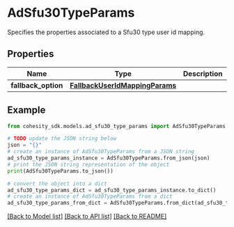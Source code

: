 # AdSfu30TypeParams

Specifies the properties associated to a Sfu30 type user id mapping.

## Properties

Name | Type | Description | Notes
------------ | ------------- | ------------- | -------------
**fallback_option** | [**FallbackUserIdMappingParams**](FallbackUserIdMappingParams.md) |  | 

## Example

```python
from cohesity_sdk.models.ad_sfu30_type_params import AdSfu30TypeParams

# TODO update the JSON string below
json = "{}"
# create an instance of AdSfu30TypeParams from a JSON string
ad_sfu30_type_params_instance = AdSfu30TypeParams.from_json(json)
# print the JSON string representation of the object
print(AdSfu30TypeParams.to_json())

# convert the object into a dict
ad_sfu30_type_params_dict = ad_sfu30_type_params_instance.to_dict()
# create an instance of AdSfu30TypeParams from a dict
ad_sfu30_type_params_from_dict = AdSfu30TypeParams.from_dict(ad_sfu30_type_params_dict)
```
[[Back to Model list]](../README.md#documentation-for-models) [[Back to API list]](../README.md#documentation-for-api-endpoints) [[Back to README]](../README.md)


